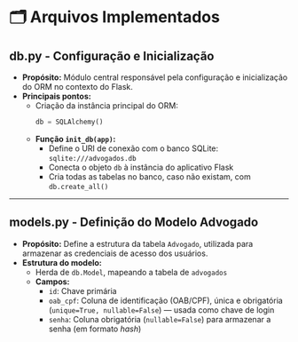 # 🗂️ Arquivos Implementados

## db.py - Configuração e Inicialização
- **Propósito:** Módulo central responsável pela configuração e inicialização do ORM no contexto do Flask.  
- **Principais pontos:**
  - Criação da instância principal do ORM:  
    ```python
    db = SQLAlchemy()
    ```
  - **Função `init_db(app)`:**
    - Define o URI de conexão com o banco SQLite: `sqlite:///advogados.db`
    - Conecta o objeto `db` à instância do aplicativo Flask
    - Cria todas as tabelas no banco, caso não existam, com `db.create_all()`

---

## models.py - Definição do Modelo Advogado
- **Propósito:** Define a estrutura da tabela `Advogado`, utilizada para armazenar as credenciais de acesso dos usuários.  
- **Estrutura do modelo:**
  - Herda de `db.Model`, mapeando a tabela de `advogados`
  - **Campos:**
    - `id`: Chave primária  
    - `oab_cpf`: Coluna de identificação (OAB/CPF), única e obrigatória (`unique=True, nullable=False`) — usada como chave de login  
    - `senha`: Coluna obrigatória (`nullable=False`) para armazenar a senha (em formato *hash*)

